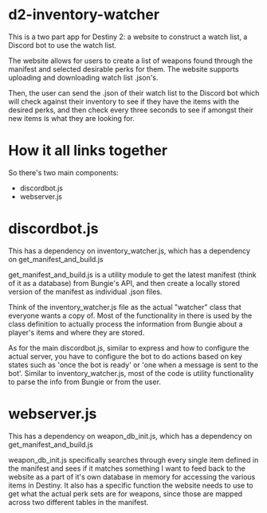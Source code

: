 # d2-inventory-watcher
This is a two part app for Destiny 2: a website to construct a watch list, a Discord bot to use the watch list.

The website allows for users to create a list of weapons found through the manifest and selected desirable perks for them. The website supports uploading and downloading watch list .json's.

Then, the user can send the .json of their watch list to the Discord bot which will check against their inventory to see if they have the items with the desired perks, and then check every three seconds to see if amongst their new items is what they are looking for.


# How it all links together

So there's two main components:

- discordbot.js
- webserver.js

# discordbot.js

This has a dependency on inventory_watcher.js, which has a dependency on get_manifest_and_build.js

get_manifest_and_build.js is a utility module to get the latest manifest (think of it as a database) from Bungie's API, and then create a locally stored version of the manifest as individual .json files.

Think of the inventory_watcher.js file as the actual "watcher" class that everyone wants a copy of. Most of the functionality in there is used by the class definition to actually process the information from Bungie about a player's items and where they are stored.

As for the main discordbot.js, similar to express and how to configure the actual server, you have to configure the bot to do actions based on key states such as 'once the bot is ready' or 'one when a message is sent to the bot'. Similar to inventory_watcher.js, most of the code is utility functionality to parse the info from Bungie or from the user.

# webserver.js

This has a dependency on weapon_db_init.js, which has a dependency on get_manifest_and_build.js

weapon_db_init.js specifically searches through every single item defined in the manifest and sees if it matches something I want to feed back to the website as a part of it's own database in memory for accessing the various items in Destiny. It also has a specific function the website needs to use to get what the actual perk sets are for weapons, since those are mapped across two different tables in the manifest.
